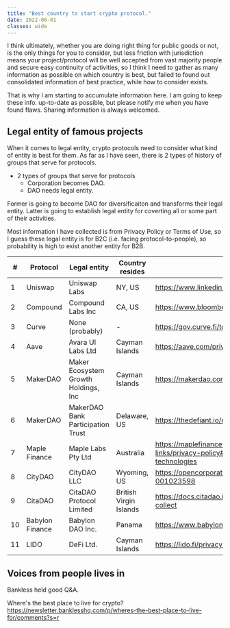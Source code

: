 ```yaml
---
title: "Best country to start crypto protocol."
date: 2022-06-01
classes: wide
---
```


I think ultimately, whether you are doing right thing for public goods or not, is the only things for you to consider, but less friction with jurisdiction means your project/protocol will be well accepted from vast majority people and secure easy continuity of activities, so I think I need to gather as many information as possible on which country is best, but failed to found out consolidated information of best practice, while how to consider exists.

That is why I am starting to accumulate information here.
I am going to keep these info. up-to-date as possible, but please notify me when you have found flaws. Sharing information is always welcomed.

## Legal entity of famous projects

When it comes to legal entity, crypto protocols need to consider what kind of entity is best for them. As far as I have seen, there is 2 types of history of groups that serve for protocols.

* 2 types of groups that serve for protocols
  * Corporation becomes DAO.
  * DAO needs legal entity.

Former is going to become DAO for diversificaiton and transforms their legal entity. Latter is going to establish legal entity for coverting all or some part of their activities.

Most information I have collected is from Privacy Policy or Terms of Use, so I guess these legal entity is for B2C (i.e. facing protocol-to-people), so probability is high to exist another entity for B2B.

| # | Protocol        | Legal entity                         | Country resides        | Reference                                                                                                              | date of confirmation |
|---|-----------------|--------------------------------------|------------------------|------------------------------------------------------------------------------------------------------------------------|----------------------|
| 1 | Uniswap         | Uniswap Labs                         | NY, US                 | <https://www.linkedin.com/company/uniswaporg/about/>                                                                                      | 2022/6/12            |
| 2 | Compound        | Compound Labs Inc                    | CA, US                 | <https://www.bloomberg.com/profile/company/1620454D:US>                                                                                      | 2022/6/12            |
| 3 | Curve           | None (probably)                      | -                      | <https://gov.curve.fi/tos>                                                                                               | 2022/6/11            |
| 4 | Aave            | Avara UI Labs Ltd                    | Cayman Islands         | <https://aave.com/privacy-policy/>                                                                                       | 2022/6/11            |
| 5 | MakerDAO        | Maker Ecosystem Growth Holdings, Inc | Cayman Islands         | <https://makerdao.com/en/privacy/>                                                                                       | 2022/6/11            |
| 6 | MakerDAO        | MakerDAO Bank Participation Trust    | Delaware, US           | <https://thedefiant.io/makerdao-bank-deal-dai-loans/>                                                                    | 2022/6/11            |
| 7 | Maple Finance   | Maple Labs Pty Ltd                   | Australia              | <https://maplefinance.gitbook.io/maple/additional-links/privacy-policy#information-collection-and-tracking-technologies> | 2022/6/11            |
| 8 | CityDAO         | CityDAO LLC                          | Wyoming, US            | <https://opencorporates.com/companies/us_wy/2021-001023598>                                                              | 2022/6/11            |
| 9 | CitaDAO         | CitaDAO Protocol Limited             | British Virgin Islands | <https://docs.citadao.io/intro/privacy#what-information-we-collect>                                                      | 2022/6/11            |
|10 | Babylon Finance | Babylon DAO Inc.                     | Panama                 | <https://www.babylon.finance/terms>                                                                                      | 2022/6/11            |
|11 | LIDO            | DeFi Ltd.                            | Cayman Islands         | <https://lido.fi/privacy-notice>                                                                                      | 2022/6/12            |

## Voices from people lives in

Bankless held good Q&A.

Where's the best place to live for crypto?
<https://newsletter.banklesshq.com/p/wheres-the-best-place-to-live-for/comments?s=r>
